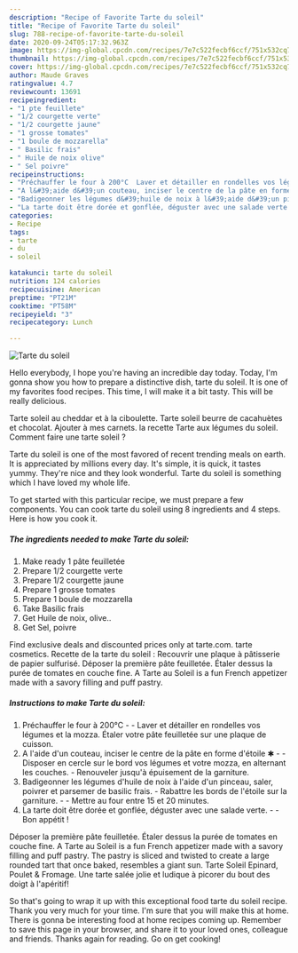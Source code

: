 ```yaml
---
description: "Recipe of Favorite Tarte du soleil"
title: "Recipe of Favorite Tarte du soleil"
slug: 788-recipe-of-favorite-tarte-du-soleil
date: 2020-09-24T05:17:32.963Z
image: https://img-global.cpcdn.com/recipes/7e7c522fecbf6ccf/751x532cq70/tarte-du-soleil-photo-principale-de-la-recette.jpg
thumbnail: https://img-global.cpcdn.com/recipes/7e7c522fecbf6ccf/751x532cq70/tarte-du-soleil-photo-principale-de-la-recette.jpg
cover: https://img-global.cpcdn.com/recipes/7e7c522fecbf6ccf/751x532cq70/tarte-du-soleil-photo-principale-de-la-recette.jpg
author: Maude Graves
ratingvalue: 4.7
reviewcount: 13691
recipeingredient:
- "1 pte feuillete"
- "1/2 courgette verte"
- "1/2 courgette jaune"
- "1 grosse tomates"
- "1 boule de mozzarella"
- " Basilic frais"
- " Huile de noix olive"
- " Sel poivre"
recipeinstructions:
- "Préchauffer le four à 200°C  Laver et détailler en rondelles vos légumes et la mozza. Étaler votre pâte feuilletée sur une plaque de cuisson."
- "A l&#39;aide d&#39;un couteau, inciser le centre de la pâte en forme d&#39;étoile ✱  Disposer en cercle sur le bord vos légumes et votre mozza, en alternant les couches. Renouveler jusqu&#39;à épuisement de la garniture."
- "Badigeonner les légumes d&#39;huile de noix à l&#39;aide d&#39;un pinceau, saler, poivrer et parsemer de basilic frais. Rabattre les bords de l&#39;étoile sur la garniture.  Mettre au four entre 15 et 20 minutes."
- "La tarte doit être dorée et gonflée, déguster avec une salade verte.  Bon appétit !"
categories:
- Recipe
tags:
- tarte
- du
- soleil

katakunci: tarte du soleil 
nutrition: 124 calories
recipecuisine: American
preptime: "PT21M"
cooktime: "PT58M"
recipeyield: "3"
recipecategory: Lunch

---
```



![Tarte du soleil](https://img-global.cpcdn.com/recipes/7e7c522fecbf6ccf/751x532cq70/tarte-du-soleil-photo-principale-de-la-recette.jpg)

Hello everybody, I hope you're having an incredible day today. Today, I'm gonna show you how to prepare a distinctive dish, tarte du soleil. It is one of my favorites food recipes. This time, I will make it a bit tasty. This will be really delicious.

Tarte soleil au cheddar et à la ciboulette. Tarte soleil beurre de cacahuètes et chocolat. Ajouter à mes carnets. la recette Tarte aux légumes du soleil. Comment faire une tarte soleil ?

Tarte du soleil is one of the most favored of recent trending meals on earth. It is appreciated by millions every day. It's simple, it is quick, it tastes yummy. They're nice and they look wonderful. Tarte du soleil is something which I have loved my whole life.


To get started with this particular recipe, we must prepare a few components. You can cook tarte du soleil using 8 ingredients and 4 steps. Here is how you cook it.

<!--inarticleads1-->

##### The ingredients needed to make Tarte du soleil:

1. Make ready 1 pâte feuilletée
1. Prepare 1/2 courgette verte
1. Prepare 1/2 courgette jaune
1. Prepare 1 grosse tomates
1. Prepare 1 boule de mozzarella
1. Take  Basilic frais
1. Get  Huile de noix, olive..
1. Get  Sel, poivre


Find exclusive deals and discounted prices only at tarte.com. tarte cosmetics. Recette de la tarte du soleil : Recouvrir une plaque à pâtisserie de papier sulfurisé. Déposer la première pâte feuilletée. Étaler dessus la purée de tomates en couche fine. A Tarte au Soleil is a fun French appetizer made with a savory filling and puff pastry. 

<!--inarticleads2-->

##### Instructions to make Tarte du soleil:

1. Préchauffer le four à 200°C -  - Laver et détailler en rondelles vos légumes et la mozza. Étaler votre pâte feuilletée sur une plaque de cuisson.
1. A l&#39;aide d&#39;un couteau, inciser le centre de la pâte en forme d&#39;étoile ✱ -  - Disposer en cercle sur le bord vos légumes et votre mozza, en alternant les couches. - Renouveler jusqu&#39;à épuisement de la garniture.
1. Badigeonner les légumes d&#39;huile de noix à l&#39;aide d&#39;un pinceau, saler, poivrer et parsemer de basilic frais. - Rabattre les bords de l&#39;étoile sur la garniture. -  - Mettre au four entre 15 et 20 minutes.
1. La tarte doit être dorée et gonflée, déguster avec une salade verte. -  - Bon appétit !


Déposer la première pâte feuilletée. Étaler dessus la purée de tomates en couche fine. A Tarte au Soleil is a fun French appetizer made with a savory filling and puff pastry. The pastry is sliced and twisted to create a large rounded tart that once baked, resembles a giant sun. Tarte Soleil Epinard, Poulet &amp; Fromage. Une tarte salée jolie et ludique à picorer du bout des doigt à l&#39;apéritif! 

So that's going to wrap it up with this exceptional food tarte du soleil recipe. Thank you very much for your time. I'm sure that you will make this at home. There is gonna be interesting food at home recipes coming up. Remember to save this page in your browser, and share it to your loved ones, colleague and friends. Thanks again for reading. Go on get cooking!
